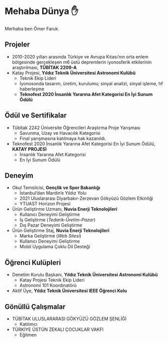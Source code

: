 # Mehaba Dünya ✋

Merhaba ben Ömer Faruk.


## Projeler
+ 2010-2020 yılları arasında Türkiye ve Avrupa Kıtası’nın orta enlem bölgesinde gerçekleşen m6 üstü depremlerin iyonosferik etkilerinin araştırılması, **TÜBİTAK 2209-A**
+ Katay Projesi, **Yıldız Teknik Üniversitesi Astronomi Kulübü**
    + Teknik Ekip Lideri
    + İyonosonda tasarım, üretim, kurulumu; sinyal analizi, sinyal işleme, hf haberleşme
    + **Teknofest 2020 İnsanlık Yararına Afet Kategorisi En İyi Sunum Ödülü**
## Ödül ve Sertifikalar
+ Tübitak 2242 Üniversite Öğrencileri Araştırma Proje Yarışması
    + Savunma, Uzay ve Havacılık Kategorisi
    + Final yarışmasına katılmaya hak kazanıldı.
+ Teknofest 2020 İnsanlık Yararına Afet Kategorisi En İyi Sunum Ödülü, **KATAY PROJESİ**
    + İnsanlık Yararına Afet Kategorisi
    + En İyi Sunum Ödülü
## Deneyim
+ Okul Temsilcisi, **Gençlik ve Spor Bakanlığı**
    + İstanbul’dan Mardin’e Yıldız Yolu
    + 2021 Uluslararası Diyarbakır-Zerzevan Gökyüzü Gözlem Etkinliği
    + YTUAST Horizon Projesi
+ Ürün Geliştirme Uzmanı, **Nuvia Enerji Teknolojileri**
    + Kullanıcı Deneyimi Geliştirme
    + İş Geliştirme (_Tedarik-Üretim-Pazar_)
    + Dış Pazar Deneyimi Geliştirme
+ Ürün Geliştirme Staj, **Nuvia Enerji Teknolojileri**
    + Marka Geliştirme (_Web Sitesi_)
    + Kullanıcı Deneyimi Geliştirme
    + Mobil Uygulama Çoklu Dil Desteği

## Öğrenci Kulüpleri
+ Denetim Kurulu Başkanı, **Yıldız Teknik Üniversitesi Astronomi Kulübü**
    + Katay Projesi Teknik Ekip Lideri
    + Astronomi 101 Koordinatörü
+ Aktif Üye, **Yıldız Teknik Üniversitesi IEEE Öğrenci Kolu**
## Gönüllü Çalışmalar
+ TÜBİTAK ULUSLARARASI GÖKYÜZÜ GÖZLEM ŞENLİĞİ
    + Katılımcı
+ TÜRKİYE ÜSTÜN ZEKALI ÇOCUKLAR VAKFI
    + Eğitmen
